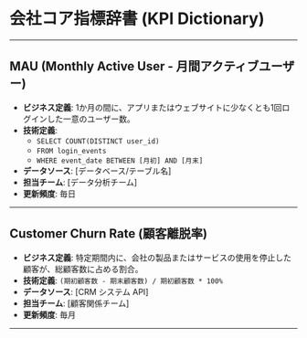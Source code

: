 # 会社コア指標辞書 (KPI Dictionary)

---

## MAU (Monthly Active User - 月間アクティブユーザー)
- **ビジネス定義**: 1か月の間に、アプリまたはウェブサイトに少なくとも1回ログインした一意のユーザー数。
- **技術定義**:
  - `SELECT COUNT(DISTINCT user_id)`
  - `FROM login_events`
  - `WHERE event_date BETWEEN [月初] AND [月末]`
- **データソース**: [データベース/テーブル名]
- **担当チーム**: [データ分析チーム]
- **更新頻度**: 毎日

---

## Customer Churn Rate (顧客離脱率)
- **ビジネス定義**: 特定期間内に、会社の製品またはサービスの使用を停止した顧客が、総顧客数に占める割合。
- **技術定義**: `(期初顧客数 - 期末顧客数) / 期初顧客数 * 100%`
- **データソース**: [CRM システム API]
- **担当チーム**: [顧客関係チーム]
- **更新頻度**: 毎月

---
